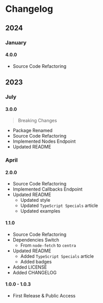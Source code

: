 # Changelog

## 2024

### January

#### 4.0.0
- Source Code Refactoring

## 2023

### July

#### 3.0.0
> Breaking Changes
- Package Renamed
- Source Code Refactoring
- Implemented Nodes Endpoint
- Updated README

### April

#### 2.0.0
- Source Code Refactoring
- Implemented Callbacks Endpoint
- Updated README
    - Updated style
    - Updated `TypeScript Specials` article
    - Updated examples

#### 1.1.0
- Source Code Refactoring
- Dependencies Switch
    - From `node-fetch` to `centra`
- Updated README
    - Added `TypeScript Specials` article
    - Added badges
- Added LICENSE
- Added CHANGELOG

#### 1.0.0 - 1.0.3
- First Release & Public Access